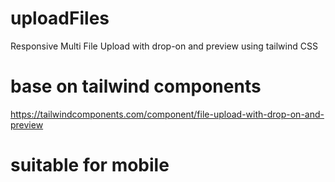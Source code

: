 # uploadFiles
Responsive Multi File Upload with drop-on and preview using tailwind CSS

# base on tailwind components 
https://tailwindcomponents.com/component/file-upload-with-drop-on-and-preview

# suitable for mobile 

